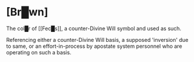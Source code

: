 # **[Br█wn]**

The col█r of [[Fec█s]], a counter-Divine Will symbol and used as such.

Referencing either a counter-Divine Will basis, a supposed 'inversion' due to same, or an effort-in-process by apostate system personnel who are operating on such a basis.

